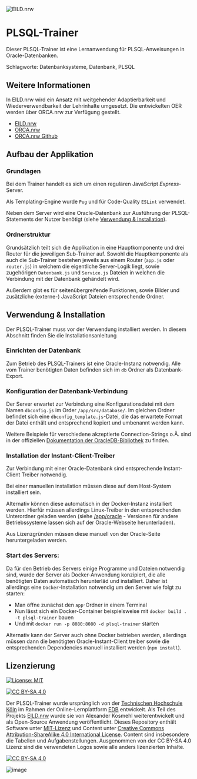 ![EILD.nrw](app/src/img/Logo-mitSchrift-v2.png)

# PLSQL-Trainer

Dieser PLSQL-Trainer ist eine Lernanwendung für PLSQL-Anweisungen in Oracle-Datenbanken. 

Schlagworte: Datenbanksysteme, Datenbank, PLSQL


## Weitere Informationen
In EILD.nrw wird ein Ansatz mit weitgehender Adaptierbarkeit und Wiederverwendbarkeit der Lehrinhalte umgesetzt. Die entwickelten OER werden über ORCA.nrw zur Verfügung gestellt.
- [EILD.nrw]
- [ORCA.nrw]
- [ORCA.nrw Github]


## Aufbau der Applikation
### Grundlagen

Bei dem Trainer handelt es sich um einen regulären JavaScript *Express*-Server. 

Als Templating-Engine wurde `Pug` und für Code-Quality `ESLint` verwendet.

Neben dem Server wird eine Oracle-Datenbank zur Ausführung der PLSQL-Statements der Nutzer benötigt (siehe [Verwendung & Installation]).

### Ordnerstruktur

Grundsätzlich teilt sich die Applikation in eine Hauptkomponente und drei Router für die jeweiligen Sub-Trainer auf. 
Sowohl die Hauptkomponente als auch die Sub-Trainer bestehen jeweils aus einem Router (`app.js` oder `router.js`) in welchem die eigentliche Server-Logik liegt, sowie zugehörigen `Datenbank.js` und `Service.js` Dateien in welchen die Verbindung mit der Datenbank gehändelt wird.

Außerdem gibt es für seitenübergreifende Funktionen, sowie Bilder und zusätzliche (externe-) JavaScript Dateien entsprechende Ordner.


## Verwendung & Installation

Der PLSQL-Trainer muss vor der Verwendung installiert werden. In diesem Abschnitt finden Sie die Installationsanleitung

### Einrichten der Datenbank

Zum Betrieb des PLSQL-Trainers ist eine Oracle-Instanz notwendig. 
Alle vom Trainer benötigten Daten befinden sich im `db` Ordner als Datenbank-Export.

### Konfiguration der Datenbank-Verbindung

Der Server erwartet zur Verbindung eine Konfigurationsdatei mit dem Namen `dbconfig.js` im Order `/app/src/database/`.
Im gleichen Ordner befindet sich eine `dbconfig_template.js`-Datei, die das erwartete Format der Datei enthält und entsprechend kopiert und umbenannt werden kann.

Weitere Beispiele für verschiedene akzeptierte Connection-Strings o.Ä. sind in der offiziellen [Dokumentation der OracleDB-Bibliothek] zu finden.

### Installation der Instant-Client-Treiber

Zur Verbindung mit einer Oracle-Datenbank sind entsprechende Instant-Client Treiber notwendig. 

Bei einer manuellen installation müssen diese auf dem Host-System installiert sein. 

Alternativ können diese automatisch in der Docker-Instanz installiert werden. Hierfür müssen allerdings Linux-Treiber in den entsprechenden Unterordner geladen werden (siehe [/app/oracle] - Versionen für andere Betriebssysteme lassen sich auf der Oracle-Webseite herunterladen).

Aus Lizenzgründen müssen diese manuell von der Oracle-Seite heruntergeladen werden.

### Start des Servers: 

Da für den Betrieb des Servers einige Programme und Dateien notwendig sind, wurde der Server als Docker-Anwendung konzipiert, die alle benötigten Daten automatisch herunterläd und installiert. Daher ist allerdings eine `Docker`-Installation notwendig um den Server wie folgt zu starten:

- Man öffne zunächst den `app`-Ordner in einem Terminal
- Nun lässt sich ein Docker-Container beispielsweise mit `docker build . -t plsql-trainer` bauen
- Und mit `docker run -p 8080:8080 -d plsql-trainer` starten

Alternativ kann der Server auch ohne Docker betrieben werden, allerdings müssen dann die benötigten Oracle-Instant-Client treiber sowie die entsprechenden Dependencies manuell installiert werden (`npm install`).




## Lizenzierung
[![License: MIT][MIT-shield]][MIT]

[![CC BY-SA 4.0][cc-by-sa-shield]][cc-by-sa]

Der PLSQL-Trainer wurde ursprünglich von der [Technischen Hochschule Köln][TH Köln] im Rahmen der Online-Lernplattform [EDB] entwickelt. Als Teil des Projekts [EILD.nrw] wurde sie von Alexander Kosmehl weiterentwickelt und als Open-Source Anwendung veröffentlicht. Dieses Repository enthält Software unter [MIT-Lizenz][MIT] und Content unter [Creative Commons Attribution-ShareAlike 4.0 International License][cc-by-sa]. Content sind insbesondere die Tabellen und Aufgabenstellungen. Ausgenommen von der CC BY-SA 4.0 Lizenz sind die verwendeten Logos sowie alle anders lizenzierten Inhalte.



[![CC BY-SA 4.0][cc-by-sa-image]][cc-by-sa]

![image](https://user-images.githubusercontent.com/73349129/233968870-b61f0850-e7c2-489f-a597-53e030794b22.png)



[MIT]: https://github.com/EILD-nrw/plsql-trainer/blob/master/LICENCE
[MIT-shield]: https://img.shields.io/badge/License-MIT-yellow.svg
[cc-by-sa]: http://creativecommons.org/licenses/by-sa/4.0/
[cc-by-sa-image]: https://licensebuttons.net/l/by-sa/4.0/88x31.png
[cc-by-sa-shield]: https://img.shields.io/badge/License-CC%20BY--SA%204.0-lightgrey.svg
[/app/oracle]: https://github.com/orca-nrw/plsql-trainer/blob/main/app/oracle/oracle.md
[Verwendung & Installation]: #verwendung--installation
[Dokumentation der OracleDB-Bibliothek]: https://oracle.github.io/node-oracledb/doc/api.html#-151-connection-strings
[TH Köln]: https://www.th-koeln.de/
[EDB]: https://edb2.gm.th-koeln.de/index/
[BTree Animate GH Pages]: https://eild-nrw.github.io/btree-animate/
[EILD.nrw]: https://www.eild.nrw/
[EILD.nrw GitHub]: https://github.com/EILD-nrw
[ORCA.nrw]: https://www.orca.nrw/
[ORCA.nrw Github]: https://github.com/orca-nrw
